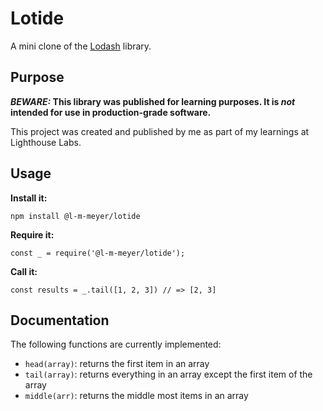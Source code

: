 # Lotide

A mini clone of the [Lodash](https://lodash.com) library.

## Purpose

**_BEWARE:_ This library was published for learning purposes. It is _not_ intended for use in production-grade software.**

This project was created and published by me as part of my learnings at Lighthouse Labs. 

## Usage

**Install it:**

`npm install @l-m-meyer/lotide`

**Require it:**

`const _ = require('@l-m-meyer/lotide');`

**Call it:**

`const results = _.tail([1, 2, 3]) // => [2, 3]`

## Documentation

The following functions are currently implemented:

* `head(array)`: returns the first item in an array
* `tail(array)`: returns everything in an array except the first item of the array
* `middle(arr)`: returns the middle most items in an array